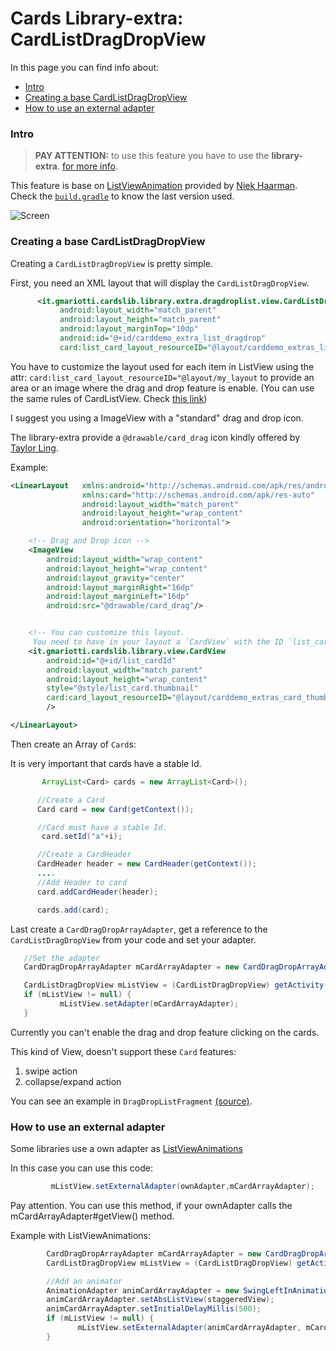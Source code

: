 # Cards Library-extra: CardListDragDropView

In this page you can find info about:

* [Intro](#intro)
* [Creating a base CardListDragDropView](#creating-a-base-cardlistdragdropview)
* [How to use an external adapter](#how-to-use-an-external-adapter)

### Intro

> **PAY ATTENTION:** to use this feature you have to use the **library-extra**.
> [for more info](https://github.com/gabrielemariotti/cardslib/tree/master/doc/GUIDE.md#including-in-your-project).

This feature is base on [ListViewAnimation](https://github.com/nhaarman/ListViewAnimations) provided by [Niek Haarman](https://plus.google.com/+NiekHaarman).
Check the [`build.gradle`](https://github.com/gabrielemariotti/cardslib/blob/master/library-extra/build.gradle) to know the last version used.

![Screen](https://github.com/gabrielemariotti/cardslib/raw/master/demo/images/demo/dragdrop.png)


### Creating a base CardListDragDropView

Creating a `CardListDragDropView` is pretty simple.

First, you need an XML layout that will display the `CardListDragDropView`.

``` xml
      <it.gmariotti.cardslib.library.extra.dragdroplist.view.CardListDragDropView
           android:layout_width="match_parent"
           android:layout_height="match_parent"
           android:layout_marginTop="10dp"
           android:id="@+id/carddemo_extra_list_dragdrop"
           card:list_card_layout_resourceID="@layout/carddemo_extras_list_card_dragdrop_layout"/>
```
You have to customize the layout used for each item in ListView using the attr: `card:list_card_layout_resourceID="@layout/my_layout` to provide an area or an image where the drag and drop feature is enable.
(You can use the same rules of CardListView. Check [this link](https://github.com/gabrielemariotti/cardslib/tree/master/doc/CARDLIST.md#use-your-custom-layout-for-each-row))

I suggest you using a ImageView with a "standard" drag and drop icon.

The library-extra provide a `@drawable/card_drag` icon kindly offered by [Taylor Ling](https://plus.google.com/+TaylorLing).

Example:
``` xml
<LinearLayout   xmlns:android="http://schemas.android.com/apk/res/android"
                xmlns:card="http://schemas.android.com/apk/res-auto"
                android:layout_width="match_parent"
                android:layout_height="wrap_content"
                android:orientation="horizontal">

    <!-- Drag and Drop icon -->
    <ImageView
        android:layout_width="wrap_content"
        android:layout_height="wrap_content"
        android:layout_gravity="center"
        android:layout_marginRight="16dp"
        android:layout_marginLeft="16dp"
        android:src="@drawable/card_drag"/>


    <!-- You can customize this layout.
     You need to have in your layout a `CardView` with the ID `list_cardId` -->
    <it.gmariotti.cardslib.library.view.CardView
        android:id="@+id/list_cardId"
        android:layout_width="match_parent"
        android:layout_height="wrap_content"
        style="@style/list_card.thumbnail"
        card:card_layout_resourceID="@layout/carddemo_extras_card_thumbnail_layout"
        />

</LinearLayout>
```

Then create an Array of `Card`s:

It is very important that cards have a stable Id.


``` java
       ArrayList<Card> cards = new ArrayList<Card>();

      //Create a Card
      Card card = new Card(getContext());

      //Card must have a stable Id.
       card.setId("a"+i);

      //Create a CardHeader
      CardHeader header = new CardHeader(getContext());
      ....
      //Add Header to card
      card.addCardHeader(header);

      cards.add(card);
```

Last create a `CardDragDropArrayAdapter`, get a reference to the `CardListDragDropView` from your code and set your adapter.

``` java
   //Set the adapter
   CardDragDropArrayAdapter mCardArrayAdapter = new CardDragDropArrayAdapter(getActivity(), cards);

   CardListDragDropView mListView = (CardListDragDropView) getActivity().findViewById(R.id.carddemo_extra_list_dragdrop);
   if (mListView != null) {
           mListView.setAdapter(mCardArrayAdapter);
   }
```

Currently you can't enable the drag and drop feature clicking on the cards.


This kind of View, doesn't support these `Card` features:

 1. swipe action
 2. collapse/expand action


You can see an example in `DragDropListFragment`  [(source)](https://github.com/gabrielemariotti/cardslib/tree/master/demo/extras/src/main/java/it/gmariotti/cardslib/demo/extras/fragment/DragDropListFragment.java).


### How to use an external adapter

Some libraries use a own adapter as [ListViewAnimations](https://github.com/gabrielemariotti/cardslib/tree/master/doc/OTHERLIBRARIES.md#using-card-with-listviewanimations)

In this case you can use this code:

``` java
         mListView.setExternalAdapter(ownAdapter,mCardArrayAdapter);
```

Pay attention. You can use this method, if your ownAdapter calls the mCardArrayAdapter#getView() method.

Example with ListViewAnimations:

``` java
        CardDragDropArrayAdapter mCardArrayAdapter = new CardDragDropArrayAdapter(getActivity(), cards);
        CardListDragDropView mListView = (CardListDragDropView) getActivity().findViewById(R.id.carddemo_extra_list_dragdrop);

        //Add an animator
        AnimationAdapter animCardArrayAdapter = new SwingLeftInAnimationAdapter(mCardArrayAdapter);
        animCardArrayAdapter.setAbsListView(staggeredView);
        animCardArrayAdapter.setInitialDelayMillis(500);
        if (mListView != null) {
               mListView.setExternalAdapter(animCardArrayAdapter, mCardArrayAdapter);
        }
```